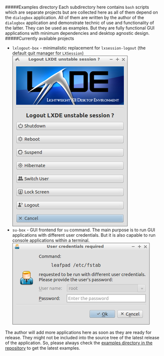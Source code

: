 #####Examples directory
Each subdirectory here contains `bash` scripts which are separate projects but are collected here as all of them depend on the `dialogbox` application. All of them are written by the author of the `dialogbox` application and demonstrate technic of use and functionality of the latter. They can be used as examples. But they are fully functional GUI applications with minimum dependencies and desktop agnostic design.
#####Currently available projects
- `lxlogout-box` - minimalistic replacement for `lxsession-logout` (the default quit manager for `LXSession`)
![](../images/lxlogout-box.png)
- `su-box` - GUI frontend for `su` command. The main purpose is to run GUI applications with different user credentials. But it is also capable to run console applications within a terminal.
![](../images/su-box1.png)

The author will add more applications here as soon as they are ready for release. They might not be included into the source tree of the latest release of the application. So, please always check the [examples directory in the repository](https://github.com/martynets/dialogbox/tree/master/examples) to get the latest examples.